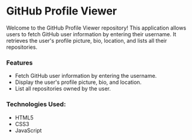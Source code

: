 # GitHub Profile Viewer
Welcome to the GitHub Profile Viewer repository! This application allows users to fetch GitHub user information by entering their username. It retrieves the user's profile picture, bio, location, and lists all their repositories.

### Features
- Fetch GitHub user information by entering the username.
- Display the user's profile picture, bio, and location.
- List all repositories owned by the user.

### Technologies Used:
- HTML5
- CSS3
- JavaScript
